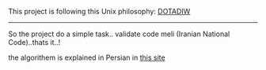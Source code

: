 This project is following this Unix philosophy:  [DOTADIW](https://en.wikipedia.org/wiki/Unix_philosophy#Do_One_Thing_and_Do_It_Well)


____

So the project do a simple task.. validate code meli (Iranian National Code)..thats it..!



the algorithem is explained in Persian in [this site](http://www.aliarash.com/article/codemeli/codemeli.htm)